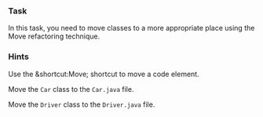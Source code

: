 ### Task

In this task, you need to move classes to a more appropriate place using the Move refactoring technique.

### Hints

<div class="hint" title="Shortcut for Move refactoring">

Use the &shortcut:Move; shortcut to move a code element.

</div>

<div class="hint" title="Refactoring hint">

Move the `Car` class to the `Car.java` file.

Move the `Driver` class to the `Driver.java` file.

</div>
